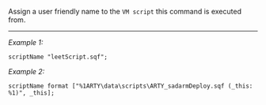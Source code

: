 Assign a user friendly name to the `VM script` this command is executed from.


---
*Example 1:*
```sqf
scriptName "leetScript.sqf";
```

*Example 2:*
```sqf
scriptName format ["%1ARTY\data\scripts\ARTY_sadarmDeploy.sqf (_this: %1)", _this];
```